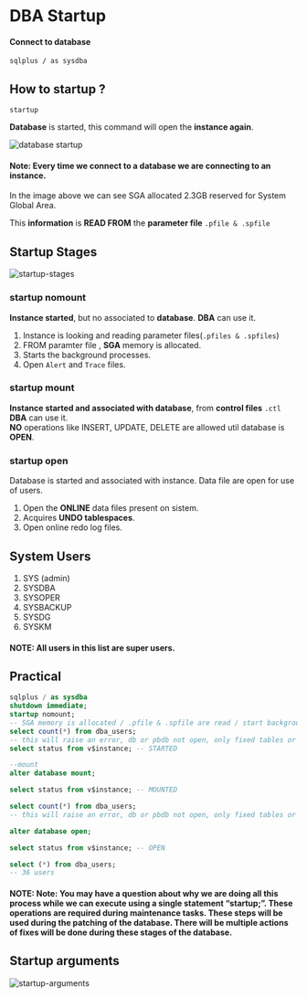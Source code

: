 # DBA Startup

#### Connect to database
`sqlplus / as sysdba`

## How to startup ?
`startup`

**Database** is started,  this command will open the **instance again**.

![database startup](https://dotnettutorials.net/wp-content/uploads/2022/08/word-image-29305-2.png?ezimgfmt=ng:webp/ngcb8)

#### Note: Every time we connect to a database we are connecting to an instance.

In the image above we can see SGA allocated 2.3GB reserved for System Global Area.  

This **information** is **READ FROM** the **parameter file** `.pfile & .spfile`

## Startup Stages

![startup-stages](https://dotnettutorials.net/wp-content/uploads/2022/08/word-image-29305-3.png?ezimgfmt=ng:webp/ngcb8)

### startup nomount
**Instance started**, but no associated to **database**.
 **DBA** can use it.

1. Instance is looking and reading parameter files(`.pfiles & .spfiles`)  
2. FROM paramter file , **SGA** memory is allocated. 
3. Starts the background processes.
4. Open `Alert` and `Trace` files.


### startup mount
**Instance started and associated with database**, from **control files** `.ctl`  
**DBA** can use it.  
**NO** operations like INSERT, UPDATE, DELETE are allowed util database is **OPEN**.

### startup open
Database is started and associated with instance. Data file are open for use of users.

1. Open the **ONLINE** data files present on sistem.
2. Acquires **UNDO tablespaces**.
3. Open online redo log files.

## System Users
1. SYS (admin)
2. SYSDBA
3. SYSOPER
4. SYSBACKUP
5. SYSDG
6. SYSKM

#### NOTE: All users in this list are super users.

## Practical

```sql
sqlplus / as sysdba
shutdown immediate;
startup nomount;
-- SGA memory is allocated / .pfile & .spfile are read / start background processes
select count(*) from dba_users;
-- this will raise an error, db or pbdb not open, only fixed tables or views.
select status from v$instance; -- STARTED

--mount
alter database mount;

select status from v$instance; -- MOUNTED

select count(*) from dba_users;
-- this will raise an error, db or pbdb not open, only fixed tables or views.

alter database open;

select status from v$instance; -- OPEN

select (*) from dba_users;
-- 36 users
```


#### NOTE: Note: You may have a question about why we are doing all this process while we can execute using a single statement “startup;”. These operations are required during maintenance tasks. These steps will be used during the patching of the database. There will be multiple actions of fixes will be done during these stages of the database.

## Startup arguments

![startup-arguments](https://dotnettutorials.net/wp-content/uploads/2022/08/word-image-29305-16.png?ezimgfmt=ng:webp/ngcb8)

